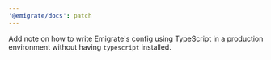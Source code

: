 ```yaml
---
'@emigrate/docs': patch
---
```


Add note on how to write Emigrate's config using TypeScript in a production environment without having `typescript` installed.
